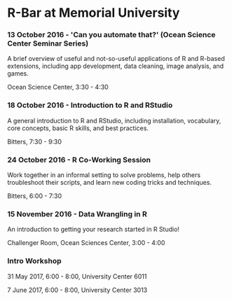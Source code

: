 # R-Bar at Memorial University

### 13 October 2016 - 'Can you automate that?' (Ocean Science Center Seminar Series)

A brief overview of useful and not-so-useful applications of R and R-based extensions, including app development, data cleaning, image analysis, and games.

Ocean Science Center, 3:30 - 4:30

### 18 October 2016 - Introduction to R and RStudio

A general introduction to R and RStudio, including installation, vocabulary, core concepts, basic R skills, and best practices.

Bitters, 7:30 - 9:30

### 24 October 2016 - R Co-Working Session

Work together in an informal setting to solve problems, help others troubleshoot their scripts, and learn new coding tricks and techniques.

Bitters, 6:00 - 7:30

### 15 November 2016 - Data Wrangling in R

An introduction to getting your research started in R Studio!

Challenger Room, Ocean Sciences Center, 3:00 - 4:00

### Intro Workshop

31 May 2017, 6:00 - 8:00, University Center 6011

7 June 2017, 6:00 - 8:00, University Center 3013
